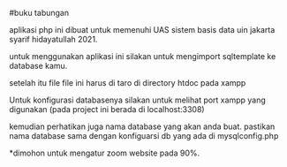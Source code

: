 #buku tabungan  

aplikasi php ini dibuat untuk memenuhi UAS sistem basis data uin jakarta syarif hidayatullah 2021.  

untuk menggunakan aplikasi ini silakan untuk mengimport sqltemplate ke database kamu.

setelah itu file file ini harus di taro di directory htdoc pada xampp

Untuk konfigurasi databasenya silakan untuk melihat port xampp yang digunakan (pada project ini berada di localhost:3308)

kemudian perhatikan juga nama database yang akan anda buat. pastikan nama database sama dengan konfiguarsi db yang ada di mysqlconfig.php


*dimohon untuk mengatur zoom website pada 90%.